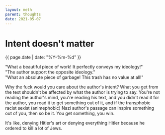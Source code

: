 ```yaml
---
layout: meth
parent: thoughts
date: 2021-05-07
---
```

# Intent doesn't matter
{{ page.date | date: "%Y-%m-%d" }}

"What a beautiful piece of work! It perfectly conveys my ideology!"  
"The author support the opposite ideology."  
"What an absolute piece of garbage! This trash has no value at all!"

Why the fuck would you care about the author's intent?  What you get from the text shouldn't be affected by what the author is trying to say.
You're not reading the author's mind, you're reading his text, and you didn't read it for the author, you read it to get something out of it, and if the transphobic racist sexist (animephobic) Nazi author's passage can inspire something out of you, then so be it. You get something, you win.

It's like, denying Hitler's art or denying everything Hitler because he ordered to kill a lot of Jews.